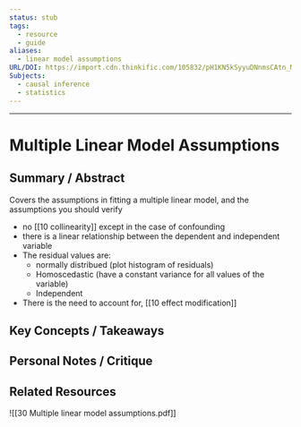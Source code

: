 ```yaml
---
status: stub
tags:
  - resource
  - guide
aliases:
  - linear model assumptions
URL/DOI: https://import.cdn.thinkific.com/105832/pH1KN5kSyyuDNnmsCAtn_Model-assumptions.pdf
Subjects:
  - causal inference
  - statistics
---
```

---
# Multiple Linear Model Assumptions 
## Summary / Abstract
Covers the assumptions in fitting a multiple linear model, and the assumptions you should verify
- no [[10 collinearity]] except in the case of confounding
- there is a linear relationship between the dependent and independent variable
- The residual values are:
	- normally distribued (plot histogram of residuals)
	- Homoscedastic (have a constant variance for all values of the variable)
	- Independent
- There is the need to account for, [[10 effect modification]]

## Key Concepts / Takeaways


## Personal Notes / Critique


## Related Resources

<!-- Link to other relevant notes in 30 Resources -->


![[30 Multiple linear model assumptions.pdf]]